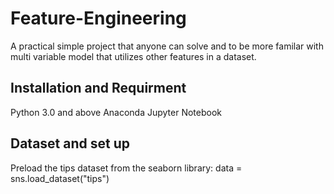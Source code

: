# Feature-Engineering
A practical simple project that anyone can solve and to be more familar with multi variable model that utilizes other features in a dataset.
## Installation and Requirment
Python 3.0 and above 
Anaconda Jupyter Notebook
## Dataset and set up 
Preload the tips dataset from the seaborn library:
data = sns.load_dataset("tips")
